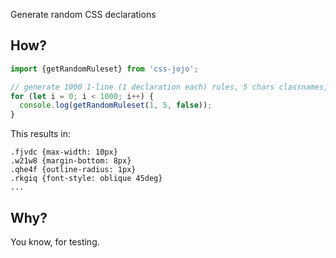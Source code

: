 Generate random CSS declarations

## How?

```js
import {getRandomRuleset} from 'css-jojo';

// generate 1000 1-line (1 declaration each) rules, 5 chars classnames, non-pretty
for (let i = 0; i < 1000; i++) {
  console.log(getRandomRuleset(1, 5, false));  
}
```

This results in:

```
.fjvdc {max-width: 10px}
.w21w8 {margin-bottom: 8px}
.qhe4f {outline-radius: 1px}
.rkgiq {font-style: oblique 45deg}
...
```

## Why?

You know, for testing.